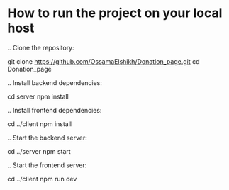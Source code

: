  # How to run the project on your local host


.. Clone the repository:

git clone https://github.com/OssamaElshikh/Donation_page.git
cd Donation_page



.. Install backend dependencies:

cd server
npm install

.. Install frontend dependencies:

cd ../client
npm install

.. Start the backend server:

cd ../server
npm start

.. Start the frontend server:

cd ../client
npm run dev
